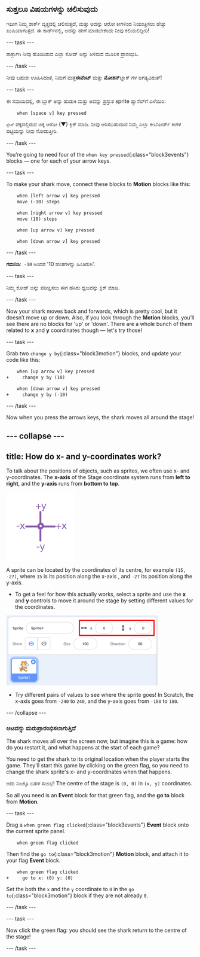 ## ಸುತ್ತಲೂ ವಿಷಯಗಳನ್ನು ಚಲಿಸುವುದು

ಇದೀಗ ನಿಮ್ಮ ಶಾರ್ಕ್ ವೃತ್ತದಲ್ಲಿ ಚಲಿಸುತ್ತದೆ, ಮತ್ತು ಅದನ್ನು ಆರೋ ಕೀಗಳಿಂದ ನಿಯಂತ್ರಿಸಲು ಹೆಚ್ಚು ಖುಷಿಯಾಗುತ್ತದೆ. ಈ ಕಾರ್ಡ್‌ನಲ್ಲಿ, ಅದನ್ನು ಹೇಗೆ ಮಾಡಬೇಕೆಂದು ನೀವು ಕಲಿಯಲಿದ್ದೀರಿ!

\--- task \---

ಶಾರ್ಕ್ಗಾಗಿ ನೀವು ಹೊಂದಿರುವ ಎಲ್ಲಾ ಕೋಡ್ ಅನ್ನು ಅಳಿಸುವ ಮೂಲಕ ಪ್ರಾರಂಭಿಸಿ.

\--- /task \---

ನೀವು ಬಹುಶಃ ಊಹಿಸಿದಂತೆ, ನಿಮಗೆ ಮತ್ತೆ**ಈವೆಂಟ್** ಮತ್ತು **ಮೋಶನ್**ಬ್ಲಾಕ್ ಗಳ ಅಗತ್ಯವಿರುತ್!

\--- task \---

ಈ ಸಮಯದಲ್ಲಿ, ಈ ಬ್ಲಾಕ್ ಅನ್ನು ಹುಡುಕಿ ಮತ್ತು ಅದನ್ನು ಪ್ರಸ್ತುತ sprite ಪ್ಯಾನೆಲ್‌ಗೆ ಎಳೆಯಿರಿ:

```blocks3
    when [space v] key pressed
```

`ಸ್ಪೇಸ್` ಪಕ್ಕದಲ್ಲಿರುವ ಚಿಕ್ಕ ಆರೋ (▼) ಕ್ಲಿಕ್ ಮಾಡಿ. ನೀವು ಆರಿಸಬಹುದಾದ ನಿಮ್ಮ ಎಲ್ಲಾ ಕೀಬೋರ್ಡ್ ಕೀಗಳ ಪಟ್ಟಿಯನ್ನು ನೀವು ನೋಡುತ್ತೀರಿ.

\--- /task \---

You’re going to need four of the `when key pressed`{:class="block3events"} blocks — one for each of your arrow keys.

\--- task \---

To make your shark move, connect these blocks to **Motion** blocks like this:

```blocks3
    when [left arrow v] key pressed
    move (-10) steps
```

```blocks3
    when [right arrow v] key pressed
    move (10) steps
```

```blocks3
    when [up arrow v] key pressed
```

```blocks3
    when [down arrow v] key pressed
```

\--- /task \---

**ಗಮನಿಸಿ**:` -10` ಅಂದರೆ '10 ಹಂತಗಳನ್ನು ಹಿಂತಿರುಗಿ'.

\--- task \---

ನಿಮ್ಮ ಕೋಡ್ ಅನ್ನು ಪರೀಕ್ಷಿಸಲು ಈಗ ಹಸಿರು ಧ್ವಜವನ್ನು ಕ್ಲಿಕ್ ಮಾಡಿ.

\--- /task \---

Now your shark moves back and forwards, which is pretty cool, but it doesn’t move up or down. Also, if you look through the **Motion** blocks, you’ll see there are no blocks for 'up' or 'down'. There are a whole bunch of them related to **x** and **y** coordinates though — let's try those!

\--- task \---

Grab two `change y by`{:class="block3motion"} blocks, and update your code like this:

```blocks3
    when [up arrow v] key pressed
+     change y by (10)
```

```blocks3
    when [down arrow v] key pressed
+     change y by (-10)
```

\--- /task \---

Now when you press the arrows keys, the shark moves all around the stage!

## \--- collapse \---

## title: How do x- and y-coordinates work?

To talk about the positions of objects, such as sprites, we often use x- and y-coordinates. The **x-axis** of the Stage coordinate system runs from **left to right**, and the **y-axis** runs from **bottom to top**.

![](images/moving3.png)

A sprite can be located by the coordinates of its centre, for example `(15, -27)`, where `15` is its position along the x-axis , and `-27` its position along the y-axis.

+ To get a feel for how this actually works, select a sprite and use the **x** and **y** controls to move it around the stage by setting different values for the coordinates.

![](images/xycoords.png)

+ Try different pairs of values to see where the sprite goes! In Scratch, the x-axis goes from `-240` to `240`, and the y-axis goes from `-180` to `180`.

\--- /collapse \---

### ಆಟವನ್ನು ಮರುಪ್ರಾರಂಭಿಸಲಾಗುತ್ತಿದೆ

The shark moves all over the screen now, but imagine this is a game: how do you restart it, and what happens at the start of each game?

You need to get the shark to its original location when the player starts the game. They'll start this game by clicking on the green flag, so you need to change the shark sprite's x- and y-coordinates when that happens.

ಅದು ನಿಜಕ್ಕೂ ಬಹಳ ಸುಲಭ! The centre of the stage is `(0, 0)` in `(x, y)` coordinates.

So all you need is an **Event** block for that green flag, and the **go to** block from **Motion**.

\--- task \---

Drag a `when green flag clicked`{:class="block3events"} **Event** block onto the current sprite panel.

```blocks3
    when green flag clicked
```

Then find the `go to`{:class="block3motion"} **Motion** block, and attach it to your flag **Event** block.

```blocks3
    when green flag clicked
+     go to x: (0) y: (0)
```

Set the both the `x` and the `y` coordinate to `0` in the `go to`{:class="block3motion"} block if they are not already `0`.

\--- /task \---

\--- task \---

Now click the green flag: you should see the shark return to the centre of the stage!

\--- /task \---